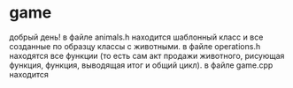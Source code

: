 # game
добрый день!
в файле animals.h находится шаблонный класс и все созданные по образцу классы с животными.
в файле operations.h находятся все функции (то есть сам акт продажи животного, рисующая функция, функция, выводящая итог и общий цикл).
в файле game.cpp находится 
